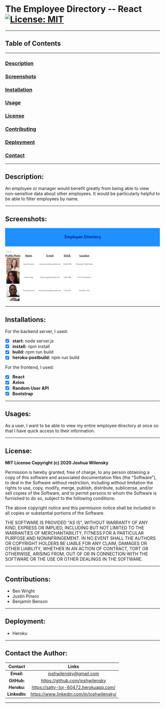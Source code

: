 # The Employee Directory -- React [![License: MIT](https://img.shields.io/badge/License-MIT-yellow.svg)](https://opensource.org/licenses/MIT)

---

## Table of Contents

---

### [Description](#Description)

### [Screenshots](#Screenshots)

### [Installation](#Installations)

### [Usage](#Usages)

### [License](#License)

### [Contributing](#Contributions)

### [Deployment](#Deployment)

### [Contact](#Contact)

---

## <a name="Description"></a>Description:

An employee or manager would benefit greatly from being able to view non-sensitive data about other employees. It would be particularly helpful to be able to filter employees by name.

---

## <a name="Screenshots"></a>Screenshots:
![image](client\public\assets\EmpDir1.png)

---

## <a name="Installation"></a>Installations:

For the backend server, I used:
- [x] **start:** node server.js
- [x] **install:** npm install
- [x] **build:** npm run build
- [x] **heroku-postbuild:** npm run build

For the frontend, I used:
- [x] **React**
- [x] **Axios**
- [x] **Random User API**
- [x] **Bootstrap** 

---

## <a name="Usage"></a>Usages:

As a user, I want to be able to view my entire employee directory at once so that I have quick access to their information.

---

## <a name="License"></a>License:

**MIT License Copyright (c) 2020 Joshua Wilensky**

Permission is hereby granted, free of charge, to any person obtaining a copy
of this software and associated documentation files (the "Software"), to deal
in the Software without restriction, including without limitation the rights
to use, copy, modify, merge, publish, distribute, sublicense, and/or sell
copies of the Software, and to permit persons to whom the Software is
furnished to do so, subject to the following conditions:

The above copyright notice and this permission notice shall be included in all
copies or substantial portions of the Software.

THE SOFTWARE IS PROVIDED "AS IS", WITHOUT WARRANTY OF ANY KIND, EXPRESS OR
IMPLIED, INCLUDING BUT NOT LIMITED TO THE WARRANTIES OF MERCHANTABILITY,
FITNESS FOR A PARTICULAR PURPOSE AND NONINFRINGEMENT. IN NO EVENT SHALL THE
AUTHORS OR COPYRIGHT HOLDERS BE LIABLE FOR ANY CLAIM, DAMAGES OR OTHER
LIABILITY, WHETHER IN AN ACTION OF CONTRACT, TORT OR OTHERWISE, ARISING FROM,
OUT OF OR IN CONNECTION WITH THE SOFTWARE OR THE USE OR OTHER DEALINGS IN THE
SOFTWARE.

---

## <a name="Contributing"></a>Contributions:

- Ben Wright
- Justin Pinero
- Benjamin Benson

---

## <a name="Tests"></a>Deployment:

-  Heroku

---

## <a name="Contact"></a>Contact the Author:


|    Contact    |                   Links                   |
| :-----------: | :---------------------------------------: |
|  **Email:**   |          joshwilensky@gmail.com           |
|  **GitHub:**  |      https://github.com/joshwilensky      |
|  **Heroku:**  |  https://salty-tor-60472.herokuapp.com/   |
| **LinkedIn:** | https://www.linkedin.com/in/joshwilensky/ |

---